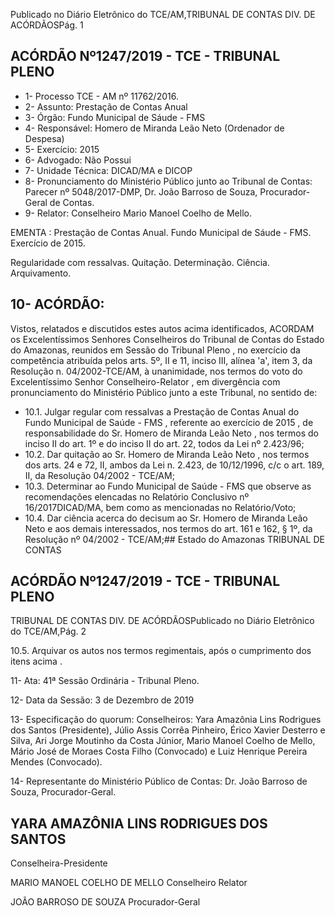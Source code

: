 Publicado  no  Diário  Eletrônico do TCE/AM,TRIBUNAL DE CONTAS DIV. DE ACÓRDÃOSPág. 1

## ACÓRDÃO Nº1247/2019 - TCE - TRIBUNAL PLENO

- 1- Processo TCE - AM nº 11762/2016.
- 2- Assunto: Prestação de Contas Anual
- 3- Órgão: Fundo Municipal de Sáude - FMS
- 4- Responsável: Homero de Miranda Leão Neto (Ordenador de Despesa)
- 5- Exercício: 2015
- 6- Advogado: Não Possui
- 7- Unidade Técnica: DICAD/MA e DICOP
- 8- Pronunciamento  do  Ministério  Público  junto  ao  Tribunal  de  Contas: Parecer  nº 5048/2017-DMP, Dr. João Barroso de Souza, Procurador-Geral de Contas.
- 9- Relator: Conselheiro Mario Manoel Coelho de Mello.

EMENTA : Prestação de Contas Anual. Fundo Municipal de Sáude - FMS. Exercício de 2015.

Regularidade com ressalvas. Quitação. Determinação. Ciência. Arquivamento.

## 10-  ACÓRDÃO:

Vistos, relatados e discutidos estes autos acima identificados, ACORDAM os Excelentíssimos Senhores Conselheiros do Tribunal de Contas do Estado do Amazonas, reunidos em Sessão do Tribunal Pleno , no exercício da competência atribuída pelos arts. 5º, II e 11, inciso III, alínea 'a', item 3, da Resolução n. 04/2002-TCE/AM, à unanimidade, nos termos do voto do Excelentíssimo Senhor Conselheiro-Relator , em divergência com pronunciamento do Ministério Público junto a este Tribunal, no sentido de:

- 10.1. Julgar  regular  com  ressalvas a Prestação  de  Contas  Anual  do Fundo Municipal de Saúde - FMS ,  referente ao exercício de 2015 , de  responsabilidade  do Sr. Homero  de  Miranda  Leão  Neto , nos termos do inciso II do art. 1º e do inciso II do art. 22, todos da Lei nº 2.423/96;
- 10.2. Dar quitação ao Sr. Homero de Miranda Leão Neto , nos termos dos arts. 24 e 72, II, ambos da Lei n. 2.423, de 10/12/1996, c/c o art. 189, II, da Resolução 04/2002 - TCE/AM;
- 10.3. Determinar ao Fundo  Municipal  de  Saúde  -  FMS que  observe  as recomendações elencadas no Relatório Conclusivo nº 16/2017DICAD/MA, bem como as mencionadas no Relatório/Voto;
- 10.4. Dar ciência acerca do decisum ao Sr. Homero de Miranda Leão Neto e  aos  demais  interessados,  nos  termos  do  art.  161  e  162,  §  1º,  da Resolução nº 04/2002 - TCE/AM;## Estado do Amazonas TRIBUNAL DE CONTAS

## ACÓRDÃO Nº1247/2019 - TCE - TRIBUNAL PLENO

TRIBUNAL DE CONTAS DIV. DE ACÓRDÃOSPublicado  no  Diário  Eletrônico do TCE/AM,Pág. 2

10.5. Arquivar os  autos  nos  termos  regimentais,  após  o  cumprimento  dos itens acima .

11-  Ata: 41ª Sessão Ordinária - Tribunal Pleno.

12-  Data da Sessão: 3 de Dezembro de 2019

13-  Especificação  do  quorum: Conselheiros: Yara  Amazônia  Lins  Rodrigues  dos Santos  (Presidente),  Júlio  Assis  Corrêa  Pinheiro,  Érico  Xavier  Desterro  e  Silva,  Ari Jorge Moutinho da Costa Júnior, Mario Manoel Coelho de Mello, Mário José de Moraes Costa Filho (Convocado) e Luiz Henrique Pereira Mendes (Convocado).

14-  Representante  do  Ministério  Público  de  Contas: Dr. João  Barroso  de  Souza, Procurador-Geral.

## YARA AMAZÔNIA LINS RODRIGUES DOS SANTOS

Conselheira-Presidente

MARIO MANOEL COELHO DE MELLO Conselheiro Relator

JOÃO BARROSO DE SOUZA Procurador-Geral